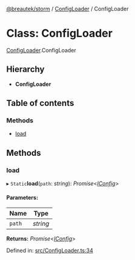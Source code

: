 [@breautek/storm](../README.md) / [ConfigLoader](../modules/configloader.md) / ConfigLoader

# Class: ConfigLoader

[ConfigLoader](../modules/configloader.md).ConfigLoader

## Hierarchy

* **ConfigLoader**

## Table of contents

### Methods

- [load](configloader.configloader-1.md#load)

## Methods

### load

▸ `Static`**load**(`path`: *string*): *Promise*<[*IConfig*](../interfaces/iconfig.iconfig-1.md)\>

#### Parameters:

Name | Type |
------ | ------ |
`path` | *string* |

**Returns:** *Promise*<[*IConfig*](../interfaces/iconfig.iconfig-1.md)\>

Defined in: [src/ConfigLoader.ts:34](https://github.com/breautek/storm/blob/8748493/src/ConfigLoader.ts#L34)
